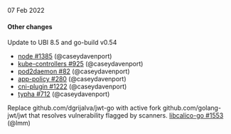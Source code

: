 07 Feb 2022

#### Other changes

Update to UBI 8.5 and go-build v0.54

 - [node #1385](https://github.com/projectcalico/node/pull/1385) (@caseydavenport)
 - [kube-controllers #925](https://github.com/projectcalico/kube-controllers/pull/925) (@caseydavenport)
 - [pod2daemon #82](https://github.com/projectcalico/pod2daemon/pull/82) (@caseydavenport)
 - [app-policy #280](https://github.com/projectcalico/app-policy/pull/280) (@caseydavenport)
 - [cni-plugin #1222](https://github.com/projectcalico/cni-plugin/pull/1222) (@caseydavenport)
 - [typha #712](https://github.com/projectcalico/typha/pull/712) (@caseydavenport)

Replace github.com/dgrijalva/jwt-go with active fork github.com/golang-jwt/jwt that resolves vulnerability flagged by scanners. [libcalico-go #1553](https://github.com/projectcalico/libcalico-go/pull/1553) (@lmm)
